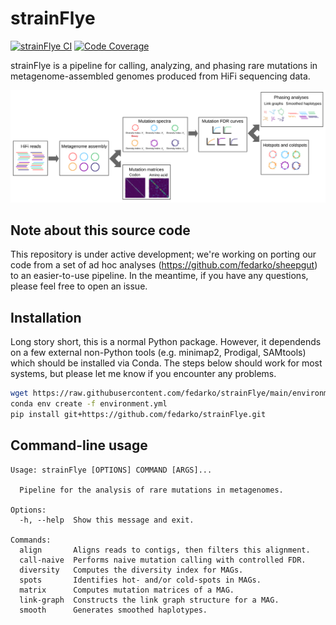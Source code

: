 # strainFlye

[![strainFlye CI](https://github.com/fedarko/strainFlye/actions/workflows/main.yml/badge.svg)](https://github.com/fedarko/strainFlye/actions/workflows/main.yml) [![Code Coverage](https://codecov.io/gh/fedarko/strainFlye/branch/main/graph/badge.svg)](https://codecov.io/gh/fedarko/strainFlye)

strainFlye is a pipeline for calling, analyzing, and phasing rare mutations
in metagenome-assembled genomes produced from HiFi sequencing data.

![strainFlye pipeline diagram](https://github.com/fedarko/strainFlye/raw/main/docs/strainflye-pipeline.png)

## Note about this source code

This repository is under active development; we're working on porting our code
from a set of ad hoc analyses (https://github.com/fedarko/sheepgut) to an
easier-to-use pipeline. In the meantime, if you have any questions,
please feel free to open an issue.

## Installation

Long story short, this is a normal Python package. However, it dependends on a
few external non-Python tools (e.g. minimap2, Prodigal, SAMtools) which should
be installed via Conda. The steps below should work for most systems, but
please let me know if you encounter any problems.

```bash
wget https://raw.githubusercontent.com/fedarko/strainFlye/main/environment.yml
conda env create -f environment.yml
pip install git+https://github.com/fedarko/strainFlye.git
```

## Command-line usage

<!-- STARTDOCS -->
```
Usage: strainFlye [OPTIONS] COMMAND [ARGS]...

  Pipeline for the analysis of rare mutations in metagenomes.

Options:
  -h, --help  Show this message and exit.

Commands:
  align       Aligns reads to contigs, then filters this alignment.
  call-naive  Performs naive mutation calling with controlled FDR.
  diversity   Computes the diversity index for MAGs.
  spots       Identifies hot- and/or cold-spots in MAGs.
  matrix      Computes mutation matrices of a MAG.
  link-graph  Constructs the link graph structure for a MAG.
  smooth      Generates smoothed haplotypes.
```
